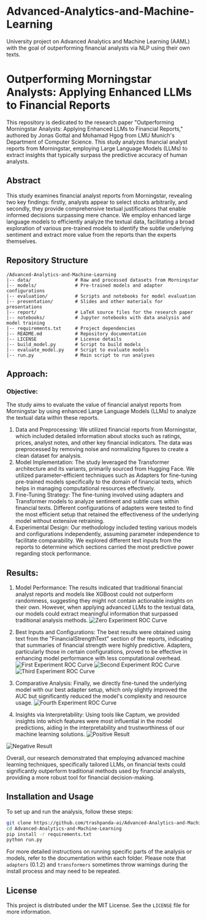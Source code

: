# Advanced-Analytics-and-Machine-Learning
University project on Advanced Analytics and Machine Learning (AAML) with the goal of outperforming financial analysts via NLP using their own texts.

# Outperforming Morningstar Analysts: Applying Enhanced LLMs to Financial Reports

This repository is dedicated to the research paper "Outperforming Morningstar Analysts: Applying Enhanced LLMs to Financial Reports," authored by Jonas Gottal and Mohamad Hgog from LMU Munich's Department of Computer Science. This study analyzes financial analyst reports from Morningstar, employing Large Language Models (LLMs) to extract insights that typically surpass the predictive accuracy of human analysts.

## Abstract
This study examines financial analyst reports from Morningstar, revealing two key findings: firstly, analysts appear to select stocks arbitrarily, and secondly, they provide comprehensive textual justifications that enable informed decisions surpassing mere chance. We employ enhanced large language models to efficiently analyze the textual data, facilitating a broad exploration of various pre-trained models to identify the subtle underlying sentiment and extract more value from the reports than the experts themselves.

## Repository Structure
```
/Advanced-Analytics-and-Machine-Learning
|-- data/                # Raw and processed datasets from Morningstar
|-- models/              # Pre-trained models and adapter configurations
|-- evaluation/          # Scripts and notebooks for model evaluation
|-- presentation/        # Slides and other materials for presentations
|-- report/              # LaTeX source files for the research paper
|-- notebooks/           # Jupyter notebooks with data analysis and model training
|-- requirements.txt     # Project dependencies
|-- README.md            # Repository documentation
|-- LICENSE              # License details
|-- build_model.py       # Script to build models
|-- evaluate_model.py    # Script to evaluate models
|-- run.py               # Main script to run analyses
```

## Approach:
### Objective: 
The study aims to evaluate the value of financial analyst reports from Morningstar by using enhanced Large Language Models (LLMs) to analyze the textual data within these reports.

1. Data and Preprocessing: We utilized financial reports from Morningstar, which included detailed information about stocks such as ratings, prices, analyst notes, and other key financial indicators. The data was preprocessed by removing noise and normalizing figures to create a clean dataset for analysis.
1. Model Implementation: The study leveraged the Transformer architecture and its variants, primarily sourced from Hugging Face. We utilized parameter-efficient techniques such as Adapters for fine-tuning pre-trained models specifically to the domain of financial texts, which helps in managing computational resources effectively.
1. Fine-Tuning Strategy: The fine-tuning involved using adapters and Transformer models to analyze sentiment and subtle cues within financial texts. Different configurations of adapters were tested to find the most efficient setup that retained the effectiveness of the underlying model without extensive retraining.
1. Experimental Design: Our methodology included testing various models and configurations independently, assuming parameter independence to facilitate comparability. We explored different text inputs from the reports to determine which sections carried the most predictive power regarding stock performance.


## Results:
1. Model Performance: The results indicated that traditional financial analyst reports and models like XGBoost could not outperform randomness, suggesting they might not contain actionable insights on their own. However, when applying advanced LLMs to the textual data, our models could extract meaningful information that surpassed traditional analysis methods.
![Zero Experiment ROC Curve](https://github.com/trashpanda-ai/Advanced-Analytics-and-Machine-Learning/blob/ddd31424ede190bffc22f1d5721c70d4357f0181/3.%20evaluation/roc_curves/Zero%20Experiment.png?raw=true)

1. Best Inputs and Configurations: The best results were obtained using text from the "FinancialStrengthText" section of the reports, indicating that summaries of financial strength were highly predictive. Adapters, particularly those in certain configurations, proved to be effective in enhancing model performance with less computational overhead.
![First Experiment ROC Curve](https://github.com/trashpanda-ai/Advanced-Analytics-and-Machine-Learning/blob/2498a56414612f90eb08d9548abb8667f38b35a9/3.%20evaluation/roc_curves/First%20Experiment.png?raw=true)
![Second Experiment ROC Curve](https://github.com/trashpanda-ai/Advanced-Analytics-and-Machine-Learning/blob/2498a56414612f90eb08d9548abb8667f38b35a9/3.%20evaluation/roc_curves/Second%20Experiment.png?raw=true)
![Third Experiment ROC Curve](https://github.com/trashpanda-ai/Advanced-Analytics-and-Machine-Learning/blob/2498a56414612f90eb08d9548abb8667f38b35a9/3.%20evaluation/roc_curves/Third%20Experiment.png?raw=true)

1. Comparative Analysis: Finally, we directly fine-tuned the underlying model with our best adapter setup, which only slightly improved the AUC but significantly reduced the model's complexity and resource usage.
![Fourth Experiment ROC Curve](https://github.com/trashpanda-ai/Advanced-Analytics-and-Machine-Learning/blob/71bd69a88764a5958010c133096a41c742edb5e4/3.%20evaluation/roc_curves/Fourth%20Experiment.png?raw=true)
1. Insights via Interpretability: Using tools like Captum, we provided insights into which features were most influential in the model predictions, aiding in the interpretability and trustworthiness of our machine learning solutions.
![Positive Result](https://github.com/trashpanda-ai/Advanced-Analytics-and-Machine-Learning/blob/5da765c6771ffc825dc7bd39d4c6f4b7d4096a4b/5.%20report/pictures/high_1.png?raw=true)

![Negative Result](https://github.com/trashpanda-ai/Advanced-Analytics-and-Machine-Learning/blob/5da765c6771ffc825dc7bd39d4c6f4b7d4096a4b/5.%20report/pictures/low_3.png?raw=true)


Overall, our research demonstrated that employing advanced machine learning techniques, specifically tailored LLMs, on financial texts could significantly outperform traditional methods used by financial analysts, providing a more robust tool for financial decision-making.

## Installation and Usage
To set up and run the analysis, follow these steps:
```bash
git clone https://github.com/trashpanda-ai/Advanced-Analytics-and-Machine-Learning.git
cd Advanced-Analytics-and-Machine-Learning
pip install -r requirements.txt
python run.py
```

For more detailed instructions on running specific parts of the analysis or models, refer to the documentation within each folder. Please note that ```adapters``` (0.1.2) and ```transformers``` sometimes throw warnings during the install process and may need to be repeated.

## License
This project is distributed under the MIT License. See the `LICENSE` file for more information.